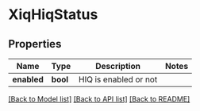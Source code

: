 # XiqHiqStatus

## Properties
Name | Type | Description | Notes
------------ | ------------- | ------------- | -------------
**enabled** | **bool** | HIQ is enabled or not | 

[[Back to Model list]](../README.md#documentation-for-models) [[Back to API list]](../README.md#documentation-for-api-endpoints) [[Back to README]](../README.md)


